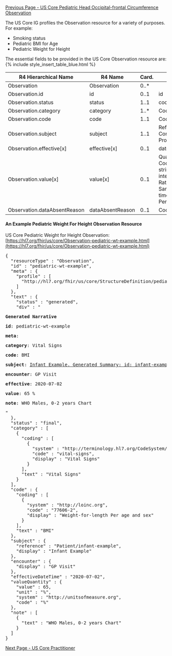 <!-- USCorePediatricWeightforHeightObservation.md {% comment %}
*****************************************************************************************
*                            WARNING: DO NOT EDIT THIS FILE                             *
*                                                                                       *
* This file is generated by SUSHI. Any edits you make to this file will be overwritten. *
*                                                                                       *
* To change the contents of this file, edit the original source file at:                *
* ig-data/input/pagecontent/USCorePediatricWeightforHeightObservation.md                *
*****************************************************************************************
{% endcomment %} -->
[Previous Page - US Core Pediatric Head Occipital-frontal Circumference Observation](USCorePediatricHeadOccipital.html)

The US Core IG profiles the Observation resource for a variety of purposes. For example:
- Smoking status
- Pediatric BMI for Age
- Pediatric Weight for Height

The essential fields to be provided in the US Core Observation resource are:
{% include style_insert_table_blue.html %}

| R4 Hierarchical Name         | R4 Name          | Card. | Type                                                                                                   |
|------------------------------|------------------|-------|--------------------------------------------------------------------------------------------------------|
| Observation                  | Observation      | 0..*  |                                                                                                        |
| Observation.id               | id               | 0..1  | id                                                                                                     |
| Observation.status           | status           | 1..1  | code                                                                                                   |
| Observation.category         | category         | 1..*  | CodeableConcept                                                                                        |
| Observation.code             | code             | 1..1  | CodeableConcept                                                                                        |
| Observation.subject          | subject          | 1..1  | Reference(US Core Patient Profile)                                                                     |
| Observation.effective[x]     | effective[x]     | 0..1  | dateTime, Period                                                                                       |
| Observation.value[x]         | value[x]         | 0..1  | Quantity, CodeableConcept, string, boolean, integer, Range, Ratio, SampledData, time, dateTime, Period |
| Observation.dataAbsentReason | dataAbsentReason | 0..1  | CodeableConcept                                                                                        |


#### An Example Pediatric Weight For Height Observation Resource

US Core Pediatric Weight for Height Observation: [https://hl7.org/fhir/us/core/Observation-pediatric-wt-example.html](https://hl7.org/fhir/us/core/Observation-pediatric-wt-example.html)
<pre>
{
  "resourceType" : "Observation",
  "id" : "pediatric-wt-example",
  "meta" : {
    "profile" : [
      "http://hl7.org/fhir/us/core/StructureDefinition/pediatric-weight-for-height"
    ]
  },
  "text" : {
    "status" : "generated",
    "div" : "<div xmlns=\"http://www.w3.org/1999/xhtml\"><p><b>Generated Narrative</b></p><p><b>id</b>: pediatric-wt-example</p><p><b>meta</b>: </p><p></p><p><b>category</b>: <span title=\"Codes: {http://terminology.hl7.org/CodeSystem/observation-category vital-signs}\">Vital Signs</span></p><p><b>code</b>: <span title=\"Codes: {http://loinc.org 77606-2}\">BMI</span></p><p><b>subject</b>: <a href=\"Patient-infant-example.html\">Infant Example. Generated Summary: id: infant-example; Medical Record Number: 1032703 (USUAL); active; Infant Example ; ph: 555-555-5555(HOME); gender: male; birthDate: 2020-06-02</a></p><p><b>encounter</b>: <span>GP Visit</span></p><p><b>effective</b>: 2020-07-02</p><p><b>value</b>: 65 %</p><p><b>note</b>: WHO Males, 0-2 years Chart</p></div>"
  },
  "status" : "final",
  "category" : [
    {
      "coding" : [
        {
          "system" : "http://terminology.hl7.org/CodeSystem/observation-category",
          "code" : "vital-signs",
          "display" : "Vital Signs"
        }
      ],
      "text" : "Vital Signs"
    }
  ],
  "code" : {
    "coding" : [
      {
        "system" : "http://loinc.org",
        "code" : "77606-2",
        "display" : "Weight-for-length Per age and sex"
      }
    ],
    "text" : "BMI"
  },
  "subject" : {
    "reference" : "Patient/infant-example",
    "display" : "Infant Example"
  },
  "encounter" : {
    "display" : "GP Visit"
  },
  "effectiveDateTime" : "2020-07-02",
  "valueQuantity" : {
    "value" : 65,
    "unit" : "%",
    "system" : "http://unitsofmeasure.org",
    "code" : "%"
  },
  "note" : [
    {
      "text" : "WHO Males, 0-2 years Chart"
    }
  ]
}
</pre>




[Next Page - US Core Practitioner](USCorePractitioner.html)
